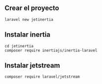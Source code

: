 ## Crear el proyecto
```
laravel new jetinertia
```

## Instalar inertia
```
cd jetinertia
composer require inertiajs/inertia-laravel
```

## Instalar jetstream

```
composer require laravel/jetstream
```
